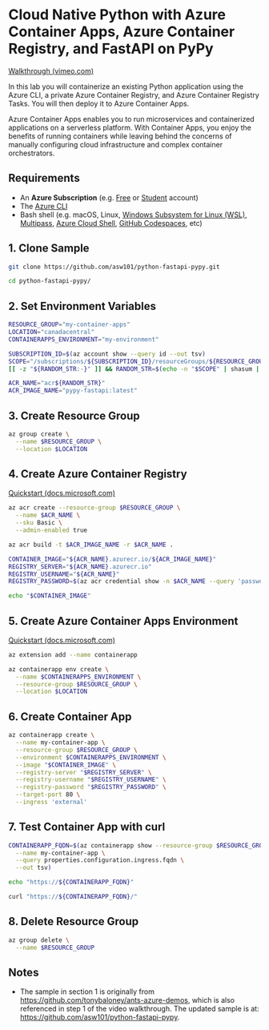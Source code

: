 # Cloud Native Python with Azure Container Apps, Azure Container Registry, and FastAPI on PyPy

[Walkthrough (vimeo.com)](https://vimeo.com/695948817/572d6bbbcd)

In this lab you will containerize an existing Python application using the Azure CLI, a private Azure Container Registry, and Azure Container Registry Tasks. You will then deploy it to Azure Container Apps.

Azure Container Apps enables you to run microservices and containerized applications on a serverless platform. With Container Apps, you enjoy the benefits of running containers while leaving behind the concerns of manually configuring cloud infrastructure and complex container orchestrators.

## Requirements

- An **Azure Subscription** (e.g. [Free](https://aka.ms/azure-free-account) or [Student](https://aka.ms/azure-student-account) account)
- The [Azure CLI](https://docs.microsoft.com/en-us/cli/azure/install-azure-cli)
- Bash shell (e.g. macOS, Linux, [Windows Subsystem for Linux (WSL)](https://docs.microsoft.com/en-us/windows/wsl/about), [Multipass](https://multipass.run/), [Azure Cloud Shell](https://docs.microsoft.com/en-us/azure/cloud-shell/quickstart), [GitHub Codespaces](https://github.com/features/codespaces), etc)

## 1. Clone Sample

```bash
git clone https://github.com/asw101/python-fastapi-pypy.git

cd python-fastapi-pypy/
```

## 2. Set Environment Variables

```bash
RESOURCE_GROUP="my-container-apps"
LOCATION="canadacentral"
CONTAINERAPPS_ENVIRONMENT="my-environment"

SUBSCRIPTION_ID=$(az account show --query id --out tsv)
SCOPE="/subscriptions/${SUBSCRIPTION_ID}/resourceGroups/${RESOURCE_GROUP}"
[[ -z "${RANDOM_STR:-}" ]] && RANDOM_STR=$(echo -n "$SCOPE" | shasum | head -c 6)

ACR_NAME="acr${RANDOM_STR}"
ACR_IMAGE_NAME="pypy-fastapi:latest"
```

## 3. Create Resource Group

```bash
az group create \
  --name $RESOURCE_GROUP \
  --location $LOCATION
```

## 4. Create Azure Container Registry

[Quickstart (docs.microsoft.com)](https://docs.microsoft.com/en-us/azure/container-registry/container-registry-get-started-azure-cli)

```bash
az acr create --resource-group $RESOURCE_GROUP \
  --name $ACR_NAME \
  --sku Basic \
  --admin-enabled true

az acr build -t $ACR_IMAGE_NAME -r $ACR_NAME .

CONTAINER_IMAGE="${ACR_NAME}.azurecr.io/${ACR_IMAGE_NAME}"
REGISTRY_SERVER="${ACR_NAME}.azurecr.io"
REGISTRY_USERNAME="${ACR_NAME}"
REGISTRY_PASSWORD=$(az acr credential show -n $ACR_NAME --query 'passwords[0].value' --out tsv)

echo "$CONTAINER_IMAGE"
```

## 5. Create Azure Container Apps Environment

[Quickstart (docs.microsoft.com)](https://docs.microsoft.com/en-us/azure/container-apps/get-started-existing-container-image?tabs=bash&pivots=container-apps-private-registry)

```bash
az extension add --name containerapp

az containerapp env create \
  --name $CONTAINERAPPS_ENVIRONMENT \
  --resource-group $RESOURCE_GROUP \
  --location $LOCATION
```

## 6. Create Container App

```bash
az containerapp create \
  --name my-container-app \
  --resource-group $RESOURCE_GROUP \
  --environment $CONTAINERAPPS_ENVIRONMENT \
  --image "$CONTAINER_IMAGE" \
  --registry-server "$REGISTRY_SERVER" \
  --registry-username "$REGISTRY_USERNAME" \
  --registry-password "$REGISTRY_PASSWORD" \
  --target-port 80 \
  --ingress 'external'
```

## 7. Test Container App with curl

```bash
CONTAINERAPP_FQDN=$(az containerapp show --resource-group $RESOURCE_GROUP \
  --name my-container-app \
  --query properties.configuration.ingress.fqdn \
  --out tsv)

echo "https://${CONTAINERAPP_FQDN}"

curl "https://${CONTAINERAPP_FQDN}/"
```

## 8. Delete Resource Group

```bash
az group delete \
  --name $RESOURCE_GROUP
```

## Notes

- The sample in section 1 is originally from <https://github.com/tonybaloney/ants-azure-demos>, which is also referenced in step 1 of the video walkthrough. The updated sample is at: <https://github.com/asw101/python-fastapi-pypy>.
